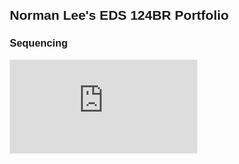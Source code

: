 <html lang="en">
<head>
<meta charset="UTF-8">
<meta name="viewport" content="width=device-width, initial-scale=1.0">
<title>Norman Lee's EDS 124BR Portfolio</title>
<style>
  body {
    font-family: Arial, sans-serif;
    margin: 20px;
  }

  h3 {
    color: #007bff;
    margin-bottom: 5px;
  }

  .container {
    display: flex;
    flex-wrap: wrap;
    justify-content: space-around;
  }

  .video-responsive {
    flex: 1 1 45%;
    max-width: 45%;
    box-sizing: border-box;
    padding: 10px;
  }

  .video-responsive iframe {
    width: 100%;
    height: 250px; /* Fixed height, adjust as needed */
  }

  @media screen and (orientation: landscape) {
    .video-responsive {
      flex: 1 1 30%;
      max-width: 30%;
    }
  }
</style>
</head>
<body>

<h2>Norman Lee's EDS 124BR Portfolio</h2>

<div class="container">
  <div class="video-responsive">
    <h3>Sequencing</h3>
    <iframe src="https://www.youtube.com/embed/LPD4u7oAgmI" frameborder="0" allow="accelerometer; autoplay; clipboard-write; encrypted-media; gyroscope; picture-in-picture" allowfullscreen></iframe>
  </div>
  <!-- Repeat for other videos -->
</div>

</body>
</html>
